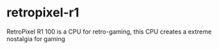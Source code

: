 # retropixel-r1
RetroPixel R1 100 is a CPU for retro-gaming, this CPU creates a extreme nostalgia for gaming
